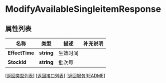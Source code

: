 # ModifyAvailableSingleitemResponse

## 属性列表

名称 | 类型 | 描述 | 补充说明
------------ | ------------- | ------------- | -------------
**EffectTime** | **string** | 生效时间 | 
**StockId** | **string** | 批次号 | 

[\[返回类型列表\]](README.md#类型列表)
[\[返回接口列表\]](README.md#接口列表)
[\[返回服务README\]](README.md)



